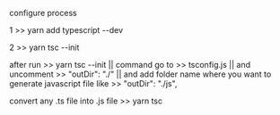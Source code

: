 configure process

1 >> yarn add typescript --dev 

2 >> yarn tsc --init

after run >> yarn tsc --init || command go to >> tsconfig.js || and uncomment >> "outDir": "./" || and add folder name where you want to generate javascript file like >> "outDir": "./js",

convert any .ts file into .js file >> yarn tsc

